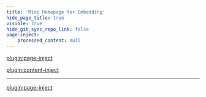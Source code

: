 ```yaml
---
title: 'Mini Homepage for Embedding'
hide_page_title: true
visible: true
hide_git_sync_repo_link: false
page-inject:
    processed_content: null
---
```


[plugin:page-inject](/home/_unit-preparations)

[plugin:content-inject](/home/_important-reminders)

<hr>

[plugin:page-inject](/web-pick-of-the-week)

